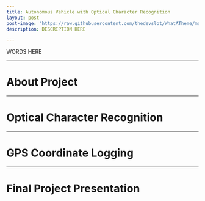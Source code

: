```yaml
---
title: Autonomous Vehicle with Optical Character Recognition
layout: post
post-image: "https://raw.githubusercontent.com/thedevslot/WhatATheme/master/assets/images/SamplePost.png?token=AHMQUEPC4IFADOF5VG4QVN26Z64GG"
description: DESCRIPTION HERE

---
```


WORDS HERE

---

# About Project

---

# Optical Character Recognition

---

# GPS Coordinate Logging

---

# Final Project Presentation